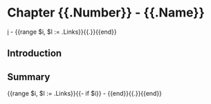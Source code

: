 # Chapter {{.Number}} - {{.Name}}

[i](./index.md) - {{range $i, $l := .Links}}{{.}}{{end}}

## Introduction

## Summary

{{range $i, $l := .Links}}{{- if $i}} - {{end}}{{.}}{{end}}